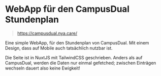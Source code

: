 # WebApp für den CampusDual Stundenplan

> https://campusdual.nya.care/

Eine simple WebApp, für den Stundenplan von CampusDual.
Mit einem Design, dass auf Mobile auch tatsächlich nutzbar ist.

Die Seite ist in NuxtJS mit TailwindCSS geschrieben.
Anders als auf CampusDual, werden die Daten nur einmal gefetched;
zwischen Einträgen wechseln dauert also keine Ewigkeit! 
